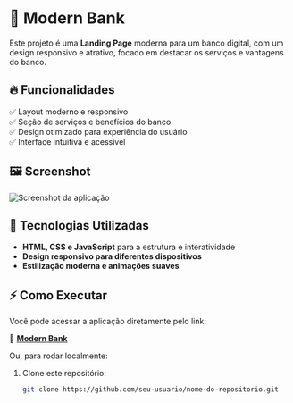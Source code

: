 # 🏦 Modern Bank  

Este projeto é uma **Landing Page** moderna para um banco digital, com um design responsivo e atrativo, focado em destacar os serviços e vantagens do banco.  

## 🔥 Funcionalidades  

✅ Layout moderno e responsivo  
✅ Seção de serviços e benefícios do banco  
✅ Design otimizado para experiência do usuário  
✅ Interface intuitiva e acessível  

## 🖼️ Screenshot  

![Screenshot da aplicação](Bank.png)  


## 🚀 Tecnologias Utilizadas  

- **HTML, CSS e JavaScript** para a estrutura e interatividade  
- **Design responsivo para diferentes dispositivos**  
- **Estilização moderna e animações suaves**  

## ⚡ Como Executar  

Você pode acessar a aplicação diretamente pelo link:  

🔗 **[Modern Bank](https://modernbankhoo.netlify.app)**  

Ou, para rodar localmente:  

1. Clone este repositório:  
   ```bash
   git clone https://github.com/seu-usuario/nome-do-repositorio.git
